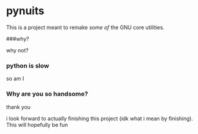 # pynuits

This is a project meant to remake *some of* the GNU core utilities.

###why?

why not?

### python is slow

so am I

### Why are you so handsome?

thank you


i look forward to actually finishing this project (idk what i mean by finishing). This will hopefully be fun
